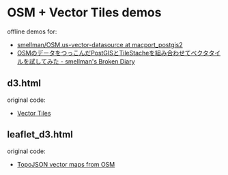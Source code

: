 # OSM + Vector Tiles demos

offline demos for:

- [smellman/OSM.us-vector-datasource at macport_postgis2](https://github.com/smellman/OSM.us-vector-datasource/tree/macport_postgis2) 
- [OSMのデータをつっこんだPostGISとTileStacheを組み合わせてベクタタイルを試してみた - smellman's Broken Diary](http://smellman.hatenablog.com/entry/2014/10/18/030234)

## d3.html

original code:

- [Vector Tiles](http://bl.ocks.org/mbostock/5593150)

## leaflet_d3.html

original code:

- [TopoJSON vector maps from OSM](https://gist.github.com/NelsonMinar/5851197)
